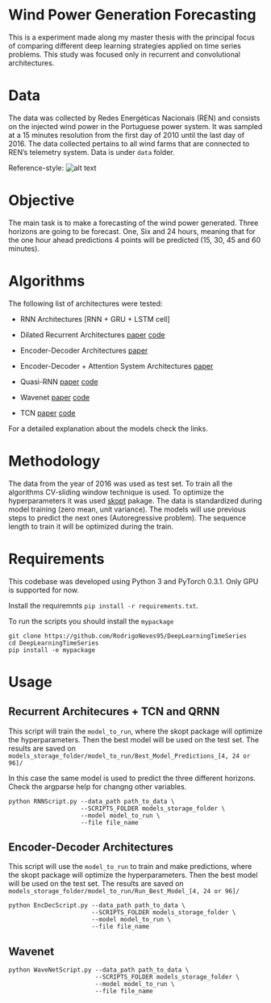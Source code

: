 # Wind Power Generation Forecasting

This is a experiment made along my master thesis with the principal focus of comparing different deep learning strategies applied on time series problems. This study was focused only in recurrent and convolutional architectures.

# Data

The data was collected by Redes Energéticas Nacionais (REN) and consists on the injected wind
power in the Portuguese power system. It was sampled at a 15 minutes resolution from the first day
of 2010 until the last day of 2016. The data collected pertains to all wind farms that are connected to
REN’s telemetry system. Data is under `data` folder.

Reference-style: 
![alt text][logo]

[logo]: https://github.com/RodrigoNeves95/DeepLearningTimeSeries/tree/master/figures/WindPower.png "Wind Power Example"

# Objective

The main task is to make a forecasting of the wind power generated. Three horizons are going to be forecast. One, Six and 24 hours, meaning that for the one hour ahead predictions 4 points will be predicted (15, 30, 45 and 60 minutes).

# Algorithms

The following list of architectures were tested:

  * RNN Architectures [RNN + GRU + LSTM cell]
  * Dilated Recurrent Architectures [paper](https://arxiv.org/abs/1710.02224) [code](https://github.com/code-terminator/DilatedRNN)
  * Encoder-Decoder Architectures [paper](https://arxiv.org/abs/1406.1078)
  * Encoder-Decoder + Attention System Architectures [paper](https://arxiv.org/abs/1409.0473)

  * Quasi-RNN [paper](https://arxiv.org/abs/1611.01576) [code](https://github.com/salesforce/pytorch-qrnn)
  * Wavenet [paper](https://arxiv.org/abs/1609.03499v2) [code](https://gist.github.com/lirnli/4282fcdfb383bb160cacf41d8c783c70)
  * TCN [paper](https://arxiv.org/abs/1803.01271) [code](https://github.com/locuslab/TCN)
  
For a detailed explanation about the models check the links.
  
# Methodology

The data from the year of 2016 was used as test set. To train all the algorithms CV-sliding window technique is used. To optimize the hyperparameters it was used [skopt](https://scikit-optimize.github.io/) pakage. The data is standardized during model training (zero mean, unit variance). The models will use previous steps to predict the next ones (Autoregressive problem). The sequence length to train it will be optimized during the train.

# Requirements

This codebase was developed using Python 3 and PyTorch 0.3.1. Only GPU is supported for now.

Install the requiremnts `pip install -r requirements.txt`.

To run the scripts you should install the `mypackage`

```
git clone https://github.com/RodrigoNeves95/DeepLearningTimeSeries
cd DeepLearningTimeSeries
pip install -e mypackage
```

# Usage

## Recurrent Architecures + TCN and QRNN

This script will train the `model_to_run`, where the skopt package will optimize the hyperparameters. Then the best model will be used on the test set. The results are saved on `models_storage_folder/model_to_run/Best_Model_Predictions_[4, 24 or 96]/`

In this case the same model is used to predict the three different horizons. Check the argparse help for changng other variables.

```
python RNNScript.py --data_path path_to_data \
                    --SCRIPTS_FOLDER models_storage_folder \
                    --model model_to_run \
                    --file file_name
```

## Encoder-Decoder Architectures

This script will use the `model_to_run` to train and make predictions, where the skopt package will optimize the hyperparameters. Then the best model will be used on the test set. The results are saved on `models_storage_folder/model_to_run/Run_Best_Model_[4, 24 or 96]/`

```
python EncDecScript.py --data_path path_to_data \
                       --SCRIPTS_FOLDER models_storage_folder \
                       --model model_to_run \
                       --file file_name
```

## Wavenet

```
python WaveNetScript.py --data_path path_to_data \
                        --SCRIPTS_FOLDER models_storage_folder \
                        --model model_to_run \
                        --file file_name
```

